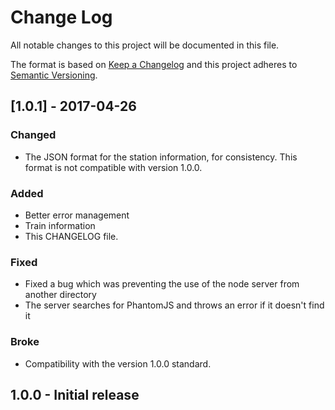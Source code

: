 # Change Log
All notable changes to this project will be documented in this file.

The format is based on [Keep a Changelog](http://keepachangelog.com/)
and this project adheres to [Semantic Versioning](http://semver.org/).

## [1.0.1] - 2017-04-26
### Changed
- The JSON format for the station information, for consistency. This format is not compatible with version 1.0.0.
### Added
- Better error management
- Train information
- This CHANGELOG file.
### Fixed
- Fixed a bug which was preventing the use of the node server from another directory
- The server searches for PhantomJS and throws an error if it doesn't find it
### Broke
- Compatibility with the version 1.0.0 standard.

## 1.0.0 - Initial release